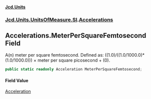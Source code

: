 #### [Jcd.Units](index.md 'index')
### [Jcd.Units.UnitsOfMeasure.SI](Jcd.Units.UnitsOfMeasure.SI.md 'Jcd.Units.UnitsOfMeasure.SI').[Accelerations](Accelerations.md 'Jcd.Units.UnitsOfMeasure.SI.Accelerations')

## Accelerations.MeterPerSquareFemtosecond Field

A(n) meter per square femtosecond. Defined as: ((1.0)/((1.0/1000.0)*(1.0/1000.0))) × meter per square picosecond + (0).

```csharp
public static readonly Acceleration MeterPerSquareFemtosecond;
```

#### Field Value
[Acceleration](Acceleration.md 'Jcd.Units.UnitTypes.Acceleration')